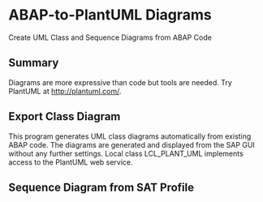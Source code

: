 # ABAP-to-PlantUML Diagrams
Create UML Class and Sequence Diagrams from ABAP Code

## Summary
Diagrams are more expressive than code but tools are needed. Try PlantUML at http://plantuml.com/.

## Export Class Diagram

This program generates UML class diagrams automatically from existing ABAP code.
The diagrams are generated and displayed from the SAP GUI without any further settings.
Local class LCL_PLANT_UML implements access to the PlantUML web service.

## Sequence Diagram from SAT Profile
